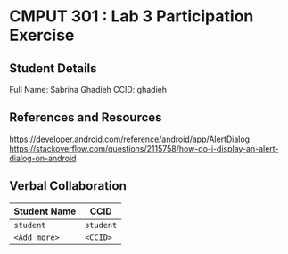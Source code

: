 # CMPUT 301 : Lab 3 Participation Exercise

## Student Details
Full Name: Sabrina Ghadieh
CCID: ghadieh

## References and Resources
https://developer.android.com/reference/android/app/AlertDialog
https://stackoverflow.com/questions/2115758/how-do-i-display-an-alert-dialog-on-android

## Verbal Collaboration

| Student Name | CCID      |
| ------------ | --------- |
| `student`    | `student` |
| `<Add more>` | `<CCID>`  |
